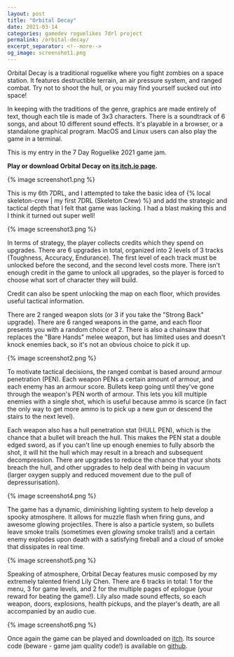 ```yaml
---
layout: post
title: "Orbital Decay"
date: 2021-03-14
categories: gamedev roguelikes 7drl project
permalink: /orbital-decay/
excerpt_separator: <!--more-->
og_image: screenshot1.png
---
```


Orbital Decay is a traditional roguelike where you fight zombies on a space station.
It features destructible terrain, an air pressure system, and ranged combat.
Try not to shoot the hull, or you may find yourself sucked out into space!

In keeping with the traditions of the genre, graphics are made entirely of text,
though each tile is made of 3x3 characters.
There is a soundtrack of 6 songs, and about 10 different sound effects.
It's playable in a browser, or a standalone graphical program. MacOS and Linux
users can also play the game in a terminal.

This is my entry in the 7 Day Roguelike 2021 game jam.

**Play or download Orbital Decay on [its itch.io page](https://gridbugs.itch.io/orbital-decay).**

{% image screenshot1.png %}

<!--more-->

This is my 6th 7DRL, and I attempted to take the basic idea of 
{% local skeleton-crew | my first 7DRL (Skeleton Crew) %}
and add the strategic and tactical depth that I felt that
game was lacking. I had a blast making this and I think it turned out super
well!

{% image screenshot3.png %}

In terms of strategy, the player collects credits which they spend on upgrades. There are 6 upgrades in total,
organized into 2 levels of 3 tracks (Toughness, Accuracy, Endurance). The first level of each track must be
unlocked before the second, and the second level costs more. There isn't enough credit in the game to unlock
all upgrades, so the player is forced to choose what sort of character they will build.

Credit can also be spent unlocking the map on each floor, which provides useful tactical information.

There are 2 ranged weapon slots (or 3 if you take the "Strong Back" upgrade). There are 6 ranged weapons in the
game, and each floor presents you with a random choice of 2. There is also a chainsaw that replaces the "Bare Hands"
melee weapon, but has limited uses and doesn't knock enemies back, so it's not an obvious choice to pick it up.

{% image screenshot2.png %}

To motivate tactical decisions, the ranged combat is based around armour penetration (PEN).
Each weapon PENs a certain amount of armour, and each enemy has an armour score.
Bullets keep going until they've gone through the weapon's PEN worth of armour.
This lets you kill multiple enemies with a single shot, which is useful because ammo is scarce
(in fact the only way to get more ammo is to pick up a new gun or descend the stairs to the next level).

Each weapon also has a hull penetration stat (HULL PEN), which is the chance that a bullet will breach the
hull. This makes the PEN stat a double edged sword, as if you can't line up enough enemies to fully absorb
the shot, it will hit the hull which may result in a breach and subsequent decompression.
There are upgrades to reduce the chance that your shots breach the hull, and other upgrades to help
deal with being in vacuum (larger oxygen supply and reduced movement due to the pull of depressurisation).

{% image screenshot4.png %}

The game has a dynamic, diminishing lighting system to help develop a spooky atmosphere.
It allows for muzzle flash when firing guns, and awesome glowing projectiles.
There is also a particle system, so bullets leave smoke trails (sometimes even _glowing_ smoke trails!)
and a certain enemy explodes upon death with a satisfying fireball and a cloud of smoke that
dissipates in real time.

{% image screenshot5.png %}

Speaking of atmosphere, Orbital Decay features music composed by my extremely talented friend Lily Chen.
There are 6 tracks in total: 1 for the menu, 3 for game levels, and 2 for the multiple pages of epilogue
(your reward for beating the game!).
Lily also made sound effects, so each weapon, doors, explosions, health pickups, and the player's death, are
all accompanied by an audio cue.

{% image screenshot6.png %}

Once again the game can be played and downloaded on [itch](https://gridbugs.itch.io/orbital-decay).
Its source code (beware - game jam quality code!) is available on [github](https://github.com/stevebob/orbital-decay/tree/7drl).
